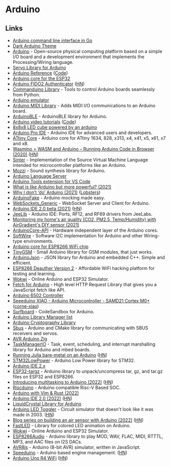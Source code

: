 # Arduino

## Links

- [Arduino command line interface in Go](https://github.com/arduino/arduino-cli)
- [Dark Arduino Theme](https://github.com/jeffThompson/DarkArduinoTheme)
- [Arduino](https://github.com/arduino/Arduino) - Open-source physical computing platform based on a simple I/O board and a development environment that implements the Processing/Wiring language.
- [Servo Library for Arduino](https://github.com/arduino-libraries/Servo)
- [Arduino Reference](https://www.arduino.cc/reference/en/) ([Code](https://github.com/arduino/reference-en))
- [Arduino core for the ESP32](https://github.com/espressif/arduino-esp32)
- [Arduino FIDO2 Authenticator](https://en.ovcharov.me/2020/06/29/uru-card-arduino-fido2-authenticator/) ([HN](https://news.ycombinator.com/item?id=23676006))
- [Commanduino Library](https://github.com/croningp/commanduino) - Tools to control Arduino boards seamlessly from Python.
- [Arduino emulator](https://github.com/ghewgill/emulino)
- [Arduino MIDI Library](https://github.com/FortySevenEffects/arduino_midi_library) - Adds MIDI I/O communications to an Arduino board.
- [ArduinoBLE](https://github.com/arduino-libraries/ArduinoBLE) - ArduinoBLE library for Arduino.
- [Arduino video tutorials](https://arduino-tutorials.net/) ([Code](https://github.com/BasOnTech/Arduino-Beginners-EN))
- [8x8x8 LED cube powered by an arduino](https://github.com/itsharryle/LED_CUBE)
- [Arduino Pro IDE](https://github.com/arduino/arduino-pro-ide) - Arduino IDE for advanced users and developers.
- [ATtiny Core](https://github.com/SpenceKonde/ATTinyCore) - Arduino core for ATtiny 1634, 828, x313, x4, x41, x5, x61, x7 and x8.
- [Wasmino = WASM and Arduino – Running Arduino Code in Browser (2020)](https://blog.yifangu.com/2020/12/30/wasmino-wasm-arduino-running-arduino-code-in-browser/) ([HN](https://news.ycombinator.com/item?id=25581081))
- [Sinter](https://github.com/source-academy/sinter) - Implementation of the Source Virtual Machine Language intended for microcontroller platforms like an Arduino.
- [Mozzi](https://sensorium.github.io/Mozzi/) - Sound synthesis library for Arduino.
- [Arduino Language Server](https://github.com/arduino/arduino-language-server)
- [Arduino Tools extension for VS Code](https://github.com/arduino/vscode-arduino-tools)
- [What is like Arduino but more powerful? (2021)](https://www.reddit.com/r/embedded/comments/ly1pkl/what_is_like_arduino_but_more_powerful/)
- [Why I don’t ‘do’ Arduino (2021)](http://www.mattmillman.com/why-i-dont-do-arduino/) ([Lobsters](https://lobste.rs/s/x0jdod/why_i_don_t_do_arduino))
- [ArduinoFake](https://github.com/FabioBatSilva/ArduinoFake) - Arduino mocking made easy.
- [WebSockets_Generic](https://github.com/khoih-prog/WebSockets_Generic) - WebSocket Server and Client for Arduino.
- [Arduino IDE 2.0 beta (2021)](https://blog.arduino.cc/2021/03/01/announcing-the-arduino-ide-2-0-beta/) ([HN](https://news.ycombinator.com/item?id=27123410))
- [JeeLib](https://github.com/jeelabs/jeelib) - Arduino IDE: Ports, RF12, and RF69 drivers from JeeLabs.
- [Monitoring my home's air quality (CO2, PM2.5, Temp/Humidity) with AirGradient's DIY sensor (2021)](https://www.jeffgeerling.com/blog/2021/airgradient-diy-air-quality-monitor-co2-pm25)
- [ArduinoCore-API](https://github.com/arduino/ArduinoCore-API) - Hardware independent layer of the Arduino cores.
- [SoftWire](https://github.com/stevemarple/SoftWire) - Software I2C implementation for Arduino and other Wiring-type environments.
- [Arduino core for ESP8266 WiFi chip](https://github.com/esp8266/Arduino)
- [TinyGSM](https://github.com/vshymanskyy/TinyGSM) - Small Arduino library for GSM modules, that just works.
- [ArduinoJson](https://github.com/bblanchon/ArduinoJson) - JSON library for Arduino and embedded C++. Simple and efficient.
- [ESP8266 Deauther Version 2](https://github.com/SpacehuhnTech/esp8266_deauther) - Affordable WiFi hacking platform for testing and learning.
- [Wokwi](https://wokwi.com/) - Online Arduino and ESP32 Simulator.
- [Fetch for Arduino](https://github.com/instanceofMA/arduino-fetch) - High level HTTP Request Library that gives you a JavaScript fetch like API.
- [Arduino 6502 Controller](https://github.com/billziss-gh/arduino-6502ctl)
- [Seeeduino XIAO - Arduino Microcontroller - SAMD21 Cortex M0+](https://www.seeedstudio.com/Seeeduino-XIAO-Arduino-Microcontroller-SAMD21-Cortex-M0+-p-4426.html) ([corne-xiao](https://github.com/lehmanju/corne-xiao))
- [Surfboard](https://sfbd.is/) - CodeSandbox for Arduino.
- [Arduino Library Manager list](https://github.com/arduino/library-registry)
- [Arduino Cryptography Library](https://github.com/rweather/arduinolibs)
- [Sbus](https://github.com/bolderflight/sbus) - Arduino and CMake library for communicating with SBUS receivers and servos.
- [AVR Arduino Zig](https://github.com/FireFox317/avr-arduino-zig)
- [TaskManagerIO](https://github.com/davetcc/TaskManagerIO) - Task, event, scheduling, and interrupt marshalling library for Arduino and mbed boards.
- [Running Julia bare-metal on an Arduino](https://seelengrab.github.io/articles/Running%20Julia%20baremetal%20on%20an%20Arduino/) ([HN](https://news.ycombinator.com/item?id=31481895))
- [STM32LowPower](https://github.com/stm32duino/STM32LowPower) - Arduino Low Power library for STM32.
- [Arduino IDE 2.x](https://github.com/arduino/arduino-ide)
- [ESP32-targz](https://github.com/tobozo/ESP32-targz) - Arduino library to unpack/uncompress tar, gz, and tar.gz files on ESP32 and ESP8266.
- [Introducing multitasking to Arduino (2022)](https://blog.arduino.cc/2022/08/02/introducing-multitasking-to-arduino/) ([HN](https://news.ycombinator.com/item?id=32320727))
- [Riscduino](https://github.com/dineshannayya/riscduino) - Arduino compatible Risc-V Based SOC.
- [Arduino with Vim & Rust (2022)](https://www.youtube.com/watch?v=igSfCLuA_Sk)
- [Arduino IDE 2.0 (2022)](https://blog.arduino.cc/2022/09/14/its-here-please-welcome-arduino-ide-2-0/) ([HN](https://news.ycombinator.com/item?id=33013572))
- [LiquidCrystal Library for Arduino](https://github.com/arduino-libraries/LiquidCrystal)
- [Arduino LED Toggler](https://www.withdiode.com/projects/62716731-5e1e-4622-86af-90d8e6b5123b) - Circuit simulator that doesn't look like it was made in 2003. ([HN](https://news.ycombinator.com/item?id=33991007))
- [Blog series on building an air sensor with Arduino (2022)](https://www.airdeets.com/blog/diy-arduino-based-air-sensor-pt1) ([HN](https://news.ycombinator.com/item?id=34212641))
- [FastLED](https://github.com/FastLED/FastLED) - Library for colored LED animation on Arduino.
- [Wokwi](https://wokwi.com/) - Online Arduino and ESP32 Simulator.
- [ESP8266Audio](https://github.com/earlephilhower/ESP8266Audio) - Arduino library to play MOD, WAV, FLAC, MIDI, RTTTL, MP3, and AAC files on I2S DACs.
- [AVR8js](https://github.com/wokwi/avr8js) - Arduino (8-bit AVR) simulator, written in JavaScript.
- [Speeduino](https://github.com/noisymime/speeduino) - Arduino based engine management. ([HN](https://news.ycombinator.com/item?id=36162831))
- [Arduino Uno R4 WiFi](https://store.arduino.cc/products/uno-r4-wifi) ([HN](https://news.ycombinator.com/item?id=36481263))
